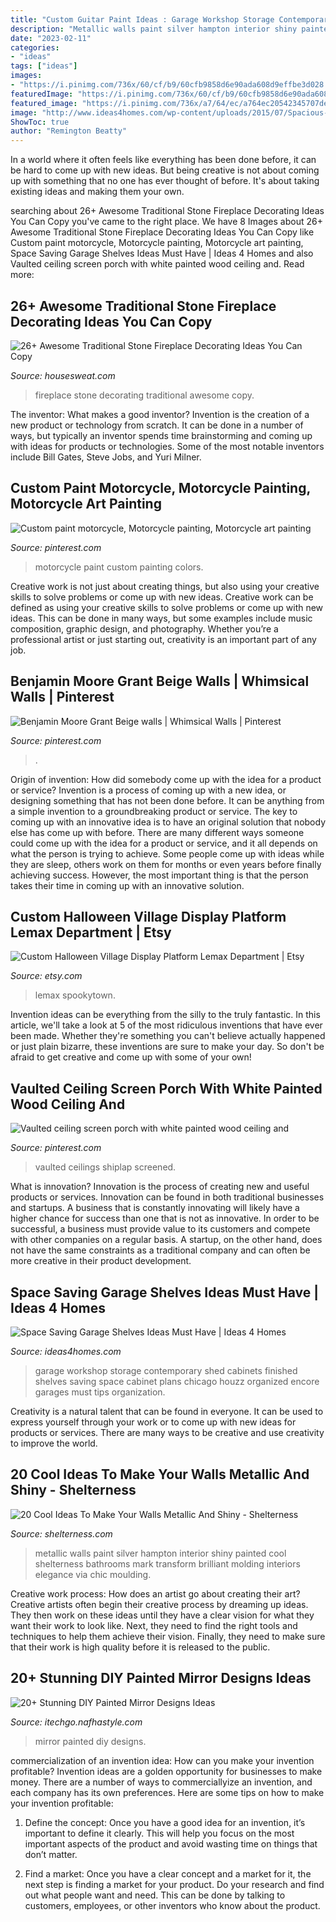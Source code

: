 ```yaml
---
title: "Custom Guitar Paint Ideas : Garage Workshop Storage Contemporary Shed Cabinets Finished Shelves Saving Space Cabinet Plans Chicago Houzz Organized Encore Garages Must Tips Organization"
description: "Metallic walls paint silver hampton interior shiny painted cool shelterness bathrooms mark transform brilliant molding interiors elegance via chic moulding"
date: "2023-02-11"
categories:
- "ideas"
tags: ["ideas"]
images:
- "https://i.pinimg.com/736x/60/cf/b9/60cfb9858d6e90ada608d9effbe3d028.jpg"
featuredImage: "https://i.pinimg.com/736x/60/cf/b9/60cfb9858d6e90ada608d9effbe3d028.jpg"
featured_image: "https://i.pinimg.com/736x/a7/64/ec/a764ec20542345707dedde4e19268bf3.jpg"
image: "http://www.ideas4homes.com/wp-content/uploads/2015/07/Spacious-Garage-Shelves-Equipped-wiht-Grey-Cabinet-Design-Ideas-with-Unique-Backsplash-Ideas-with-Grey-Flooring-Unit-Plan-Design.jpg"
ShowToc: true
author: "Remington Beatty"
---
```



In a world where it often feels like everything has been done before, it can be hard to come up with new ideas. But being creative is not about coming up with something that no one has ever thought of before. It's about taking existing ideas and making them your own.

	

		
searching about 26+ Awesome Traditional Stone Fireplace Decorating Ideas You Can Copy you've came to the right place. We have 8 Images about 26+ Awesome Traditional Stone Fireplace Decorating Ideas You Can Copy like Custom paint motorcycle, Motorcycle painting, Motorcycle art painting, Space Saving Garage Shelves Ideas Must Have | Ideas 4 Homes and also Vaulted ceiling screen porch with white painted wood ceiling and. Read more:
		
    
## 26+ Awesome Traditional Stone Fireplace Decorating Ideas You Can Copy

<img loading=lazy src="https://housesweat.com/wp-content/uploads/2019/02/26-Awesome-Traditional-Stone-Fireplace-Decorating-Ideas-You-Can-Copy-24.jpg" onerror="this.onerror=null;this.src='https://tse3.mm.bing.net/th?id=OIP.KgziEy-6NGSOlJxsS4LAnQHaLI&amp;pid=15.1';" alt="26+ Awesome Traditional Stone Fireplace Decorating Ideas You Can Copy">

_Source: housesweat.com_

>fireplace stone decorating traditional awesome copy. 

	

The inventor: What makes a good inventor?
Invention is the creation of a new product or technology from scratch. It can be done in a number of ways, but typically an inventor spends time brainstorming and coming up with ideas for products or technologies. Some of the most notable inventors include Bill Gates, Steve Jobs, and Yuri Milner.

    
## Custom Paint Motorcycle, Motorcycle Painting, Motorcycle Art Painting

<img loading=lazy src="https://i.pinimg.com/736x/60/cf/b9/60cfb9858d6e90ada608d9effbe3d028.jpg" onerror="this.onerror=null;this.src='https://tse4.mm.bing.net/th?id=OIP.0medRI2H3v9aUq1h1mkAGAHaLH&amp;pid=15.1';" alt="Custom paint motorcycle, Motorcycle painting, Motorcycle art painting">

_Source: pinterest.com_

>motorcycle paint custom painting colors. 

	

Creative work is not just about creating things, but also using your creative skills to solve problems or come up with new ideas.
Creative work can be defined as using your creative skills to solve problems or come up with new ideas. This can be done in many ways, but some examples include music composition, graphic design, and photography. Whether you’re a professional artist or just starting out, creativity is an important part of any job.

    
## Benjamin Moore Grant Beige Walls | Whimsical Walls | Pinterest

<img loading=lazy src="https://s-media-cache-ak0.pinimg.com/736x/f9/f9/8f/f9f98f4600075b88dd2ef37fc17d6a36.jpg" onerror="this.onerror=null;this.src='https://tse4.mm.bing.net/th?id=OIP.NeMeDkHJ5pzEQOYtdEaDpwAAAA&amp;pid=15.1';" alt="Benjamin Moore Grant Beige walls | Whimsical Walls | Pinterest">

_Source: pinterest.com_

>. 

	

Origin of invention: How did somebody come up with the idea for a product or service?
Invention is a process of coming up with a new idea, or designing something that has not been done before. It can be anything from a simple invention to a groundbreaking product or service. The key to coming up with an innovative idea is to have an original solution that nobody else has come up with before. There are many different ways someone could come up with the idea for a product or service, and it all depends on what the person is trying to achieve. Some people come up with ideas while they are sleep, others work on them for months or even years before finally achieving success. However, the most important thing is that the person takes their time in coming up with an innovative solution.

    
## Custom Halloween Village Display Platform Lemax Department | Etsy

<img loading=lazy src="https://i.etsystatic.com/14226129/r/il/616535/1405229229/il_794xN.1405229229_zgtj.jpg" onerror="this.onerror=null;this.src='https://tse3.mm.bing.net/th?id=OIP.cj-bVTg-ygfvX6r_00gkXAHaHa&amp;pid=15.1';" alt="Custom Halloween Village Display Platform Lemax Department | Etsy">

_Source: etsy.com_

>lemax spookytown. 

	

Invention ideas can be everything from the silly to the truly fantastic. In this article, we'll take a look at 5 of the most ridiculous inventions that have ever been made. Whether they're something you can't believe actually happened or just plain bizarre, these inventions are sure to make your day. So don't be afraid to get creative and come up with some of your own!

    
## Vaulted Ceiling Screen Porch With White Painted Wood Ceiling And

<img loading=lazy src="https://i.pinimg.com/736x/a7/64/ec/a764ec20542345707dedde4e19268bf3.jpg" onerror="this.onerror=null;this.src='https://tse1.mm.bing.net/th?id=OIP.gGunlhii8Hfel5YwdIqGbQHaLH&amp;pid=15.1';" alt="Vaulted ceiling screen porch with white painted wood ceiling and">

_Source: pinterest.com_

>vaulted ceilings shiplap screened. 

	

What is innovation?
Innovation is the process of creating new and useful products or services. Innovation can be found in both traditional businesses and startups. A business that is constantly innovating will likely have a higher chance for success than one that is not as innovative. In order to be successful, a business must provide value to its customers and compete with other companies on a regular basis. A startup, on the other hand, does not have the same constraints as a traditional company and can often be more creative in their product development.

    
## Space Saving Garage Shelves Ideas Must Have | Ideas 4 Homes

<img loading=lazy src="http://www.ideas4homes.com/wp-content/uploads/2015/07/Spacious-Garage-Shelves-Equipped-wiht-Grey-Cabinet-Design-Ideas-with-Unique-Backsplash-Ideas-with-Grey-Flooring-Unit-Plan-Design.jpg" onerror="this.onerror=null;this.src='https://tse2.mm.bing.net/th?id=OIP.CivLTccELAo-9q7w_vcZJwHaLL&amp;pid=15.1';" alt="Space Saving Garage Shelves Ideas Must Have | Ideas 4 Homes">

_Source: ideas4homes.com_

>garage workshop storage contemporary shed cabinets finished shelves saving space cabinet plans chicago houzz organized encore garages must tips organization. 

	

Creativity is a natural talent that can be found in everyone. It can be used to express yourself through your work or to come up with new ideas for products or services. There are many ways to be creative and use creativity to improve the world.

    
## 20 Cool Ideas To Make Your Walls Metallic And Shiny - Shelterness

<img loading=lazy src="https://i.shelterness.com/metallic-walls-19.jpg" onerror="this.onerror=null;this.src='https://tse4.mm.bing.net/th?id=OIP.17vfOUaRA1dEb8Hw_iXq6AAAAA&amp;pid=15.1';" alt="20 Cool Ideas To Make Your Walls Metallic And Shiny - Shelterness">

_Source: shelterness.com_

>metallic walls paint silver hampton interior shiny painted cool shelterness bathrooms mark transform brilliant molding interiors elegance via chic moulding. 

	

Creative work process: How does an artist go about creating their art?
Creative artists often begin their creative process by dreaming up ideas. They then work on these ideas until they have a clear vision for what they want their work to look like. Next, they need to find the right tools and techniques to help them achieve their vision. Finally, they need to make sure that their work is high quality before it is released to the public.

    
## 20+ Stunning DIY Painted Mirror Designs Ideas

<img loading=lazy src="http://itechgo.com/wp-content/uploads/2018/05/22-Stunning-DIY-Painted-Mirror-Designs-Ideas-12-001.jpg" onerror="this.onerror=null;this.src='https://tse4.mm.bing.net/th?id=OIP.8XCjvK4BykN9B5GNSHB_RgHaJX&amp;pid=15.1';" alt="20+ Stunning DIY Painted Mirror Designs Ideas">

_Source: itechgo.nafhastyle.com_

>mirror painted diy designs. 

	

commercialization of an invention idea: How can you make your invention profitable?
Invention ideas are a golden opportunity for businesses to make money. There are a number of ways to commerciallyize an invention, and each company has its own preferences. Here are some tips on how to make your invention profitable:
1. Define the concept: Once you have a good idea for an invention, it’s important to define it clearly. This will help you focus on the most important aspects of the product and avoid wasting time on things that don’t matter.

2. Find a market: Once you have a clear concept and a market for it, the next step is finding a market for your product. Do your research and find out what people want and need. This can be done by talking to customers, employees, or other inventors who know about the product.



